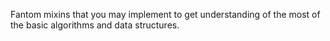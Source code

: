 Fantom mixins that you may implement to get understanding of the most of the basic algorithms and data structures. 
